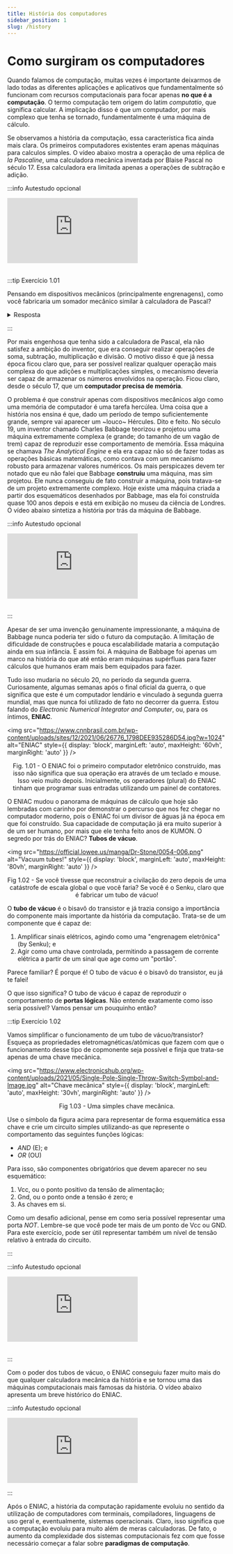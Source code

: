 ```yaml
---
title: História dos computadores
sidebar_position: 1
slug: /history
---
```


# Como surgiram os computadores

Quando falamos de computação, muitas vezes é importante deixarmos de lado todas
as diferentes aplicações e aplicativos que fundamentalmente só funcionam com
recursos computacionais para focar apenas **no que é a computação**. O termo
computação tem origem do latim *computatio*, que significa calcular. A
implicação disso é que um computador, por mais complexo que tenha se tornado,
fundamentalmente é uma máquina de cálculo.

Se observamos a história da computação, essa característica fica ainda mais
clara. Os primeiros computadores existentes eram apenas máquinas para calculos
simples. O vídeo abaixo mostra a operação de uma réplica de *la Pascaline*, uma
calculadora mecânica inventada por Blaise Pascal no século 17. Essa calculadora
era limitada apenas a operações de subtração e adição.

:::info Autestudo opcional

<div style={{ textAlign: 'center' }}>
    <iframe 
        style={{
            display: 'block',
            margin: 'auto',
            width: '100%',
            height: '50vh',
        }}
        src="https://www.youtube.com/embed/GX4RQK__fQc" 
        frameborder="0" 
        allowFullScreen>
    </iframe>
</div>
<br/>

:::tip Exercício 1.01

Pensando em dispositivos mecânicos (principalmente engrenagens), como você
fabricaria um somador mecânico similar à calculadora de Pascal?

<details> 

<summary>Resposta</summary>
<p>
Não espere respostas para os exercícios desse material =)

Mas, vai lá, não vou te deixar 100% na mão. Dê uma olhada nesse outro vídeo,
mostrando como a calculadora de Pascal funciona por dentro:
</p>

<div style={{ textAlign: 'center' }}>
    <iframe 
        style={{
            display: 'block',
            margin: 'auto',
            width: '100%',
            height: '50vh',
        }}
        src="https://www.youtube.com/embed/hSl2WFfCTD8" 
        frameborder="0" 
        allowFullScreen>
    </iframe>
</div>

</details>

:::

Por mais engenhosa que tenha sido a calculadora de Pascal, ela não satisfez a
ambição do inventor, que era conseguir realizar operações de soma, subtração,
multiplicação e divisão. O motivo disso é que já nessa época ficou claro que,
para ser possível realizar qualquer operação mais complexa do que adições e
multiplicações simples, o mecanismo deveria ser capaz de armazenar os números
envolvidos na operação. Ficou claro, desde o século 17, que um **computador
precisa de memória**.

O problema é que construir apenas com dispositivos mecânicos algo como uma
memória de computador é uma tarefa hercúlea. Uma coisa que a história nos
ensina é que, dado um período de tempo suficientemente grande, sempre vai
aparecer um ~louco~ Hércules. Dito e feito. No século 19, um inventor chamado
Charles Babbage teorizou e projetou uma máquina extremamente complexa (e
grande; do tamanho de um vagão de trem) capaz de reproduzir esse comportamento
de memória. Essa máquina se chamava *The Analytical Engine* e ela era capaz não
só de fazer todas as operações básicas matemáticas, como contava com um
mecanismo robusto para armazenar valores numéricos. Os mais perspicazes devem
ter notado que eu não falei que Babbage **construiu** uma máquina, mas sim
projetou. Ele nunca conseguiu de fato construir a máquina, pois tratava-se de
um projeto extremamente complexo. Hoje existe uma máquina criada a partir dos
esquemáticos desenhados por Babbage, mas ela foi construída quase 100 anos
depois e está em exibição no museu da ciência de Londres. O vídeo abaixo
sintetiza a história por trás da máquina de Babbage.

:::info Autestudo opcional

<div style={{ textAlign: 'center' }}>
    <iframe 
        style={{
            display: 'block',
            margin: 'auto',
            width: '100%',
            height: '50vh',
        }}
        src="https://www.youtube.com/embed/XSkGY6LchJs" 
        frameborder="0" 
        allowFullScreen>
    </iframe>
</div>
<br/>

:::

Apesar de ser uma invenção genuinamente impressionante, a máquina de Babbage
nunca poderia ter sido o futuro da computação. A limitação de dificuldade de
construções e pouca escalabilidade mataria a computação ainda em sua infância.
E assim foi. A máquina de Babbage foi apenas um marco na história do que até
então eram máquinas supérfluas para fazer cálculos que humanos eram mais bem
equipados para fazer.

Tudo isso mudaria no século 20, no período da segunda guerra. Curiosamente,
algumas semanas após o final oficial da guerra, o que significa que este é um
computador lendário e vinculado à segunda guerra mundial, mas que nunca foi
utilizado de fato no decorrer da guerra. Estou falando do *Electronic Numerical
Integrator and Computer*, ou, para os íntimos, **ENIAC**.

<img 
  src="https://www.cnnbrasil.com.br/wp-content/uploads/sites/12/2021/06/26776_1798DEE935286D54.jpg?w=1024"
  alt="ENIAC"
  style={{ 
    display: 'block',
    marginLeft: 'auto',
    maxHeight: '60vh',
    marginRight: 'auto'
  }} 
/>
<br/>
<p><center>Fig. 1.01 - O ENIAC foi o primeiro computador eletrônico construído, mas isso
não significa que sua operação era através de um teclado e mouse. Isso veio
muito depois. Inicialmente, os operadores (plural) do ENIAC tinham que
programar suas entradas utilizando um painel de contatores. </center></p>


O ENIAC mudou o panorama de máquinas de cálculo que hoje são lembradas com
carinho por demonstrar o percurso que nos fez chegar no computador moderno,
pois o ENIAC foi um divisor de águas já na época em que foi construído. Sua
capacidade de computação já era muito superior à de um ser humano, por mais que
ele tenha feito anos de KUMON. O segredo por trás do ENIAC? **Tubos de vácuo**.

<img 
  src="https://official.lowee.us/manga/Dr-Stone/0054-006.png"
  alt="Vacuum tubes!"
  style={{ 
    display: 'block',
    marginLeft: 'auto',
    maxHeight: '80vh',
    marginRight: 'auto'
  }} 
/>
<br/>
<p><center>Fig 1.02 - Se você tivesse que reconstruir a civilação do zero depois de uma
catástrofe de escala global o que você faria? Se você é o Senku, claro que é
fabricar um tubo de vácuo!</center></p>

O **tubo de vácuo** é o bisavô do transistor e já trazia consigo a importância
do componente mais importante da história da computação. Trata-se de um
componente que é capaz de:

1. Amplificar sinais elétricos, agindo como uma "engrenagem eletrônica" (by
   Senku); e
2. Agir como uma chave controlada, permitindo a passagem de corrente elétrica a
   partir de um sinal que age como um "portão".

Parece familiar? É porque é! O tubo de vácuo é o bisavô do transistor, eu já te
falei!

O que isso significa? O tubo de vácuo é capaz de reproduzir o comportamento de
**portas lógicas**. Não entende exatamente como isso seria possível? Vamos
pensar um pouquinho então?

:::tip Exercício 1.02

Vamos simplificar o funcionamento de um tubo de vácuo/transistor? Esqueça as
propriedades eletromagnéticas/atômicas que fazem com que o funcionamento desse
tipo de copmonente seja possível e finja que trata-se apenas de uma chave
mecânica.

<img 
  src="https://www.electronicshub.org/wp-content/uploads/2021/05/Single-Pole-Single-Throw-Switch-Symbol-and-Image.jpg"
  alt="Chave mecânica"
  style={{ 
    display: 'block',
    marginLeft: 'auto',
    maxHeight: '30vh',
    marginRight: 'auto'
  }} 
/>
<br/>
<p><center>Fig 1.03 - Uma simples chave mecânica.</center></p>

Use o símbolo da figura acima para representar de forma esquemática essa chave
e crie um circuito simples utilizando-as que represente o comportamento das
seguintes funções lógicas:

* *AND* (E); e
* *OR* (OU)

Para isso, são componentes obrigatórios que devem aparecer no seu esquemático:

1. Vcc, ou o ponto positivo da tensão de alimentação;
2. Gnd, ou o ponto onde a tensão é zero; e
3. As chaves em si.

Como um desafio adicional, pense em como seria possível representar uma porta
*NOT*. Lembre-se que você pode ter mais de um ponto de Vcc ou GND. Para este
exercício, pode ser útil representar também um nível de tensão relativo à
entrada do circuito.

:::

:::info Autestudo opcional

<div style={{ textAlign: 'center' }}>
    <iframe 
        style={{
            display: 'block',
            margin: 'auto',
            width: '100%',
            height: '50vh',
        }}
        src="https://www.youtube.com/embed/FU_YFpfDqqA" 
        frameborder="0" 
        allowFullScreen>
    </iframe>
</div>
<br/>

:::


Com o poder dos tubos de vácuo, o ENIAC conseguiu fazer muito mais do que
qualquer calculadora mecânica da história e se tornou uma das máquinas
computacionais mais famosas da história. O vídeo abaixo apresenta um breve
histórico do ENIAC.

:::info Autestudo opcional

<div style={{ textAlign: 'center' }}>
    <iframe 
        style={{
            display: 'block',
            margin: 'auto',
            width: '100%',
            height: '50vh',
        }}
        src="https://www.youtube.com/embed/dy0wpDfnpzo" 
        frameborder="0" 
        allowFullScreen>
    </iframe>
</div>

:::

Após o ENIAC, a história da computação rapidamente evoluiu no sentido da
utilização de computadores com terminais, compiladores, linguagens de uso geral
e, eventualmente, sistemas operacionais. Claro, isso significa que a computação
evoluiu para muito além de meras calculadoras. De fato, o aumento da
complexidade dos sistemas computacionais fez com que fosse necessário começar a
falar sobre **paradigmas de computação**.

